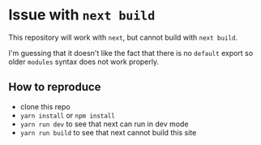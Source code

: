 # Issue with `next build`

This repository will work with `next`, but cannot build with `next build`.

I'm guessing that it doesn't like the fact that there is no `default` export so older `modules` syntax does not work properly.

## How to reproduce

- clone this repo
- `yarn install` or `npm install`
- `yarn run dev` to see that next can run in dev mode
- `yarn run build` to see that next cannot build this site
